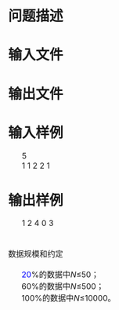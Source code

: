 

# 问题描述

 
</p>

# 输入文件

 
</div>

# 输出文件

 
</div>

# 输入样例

 
</div>
<div style="text-indent:21pt;">
<span style="font-size:12pt;">5</span> 
</div>
<div style="text-indent:21pt;">
<span style="font-size:12pt;">1 1 2 2 1</span> 
</div>
<div style="margin:13pt 0cm;line-height:normal;">

# 输出样例

 
</div>
<div style="text-indent:21pt;">
<span style="font-size:12pt;">1 2 4 0 3</span> 
</div>
<div style="margin:13pt 0cm;line-height:normal;">

# </span><span style="font-weight:normal;font-size:12pt;">数据规模和约定</span><span style="font-weight:normal;font-size:12pt;">

 
</div>
<div style="layout-grid-mode:char;text-indent:20.5pt;">
<span style="font-size:12pt;color:blue;">20</span><span style="font-size:12pt;">%</span><span style="font-size:12pt;">的数据中</span><i><span style="font-size:12pt;">N</span></i><span style="font-size:12pt;">≤50</span><span style="font-size:12pt;">；</span> 
</div>
<div style="layout-grid-mode:char;text-indent:20.5pt;">
<span style="font-size:12pt;">60%</span><span style="font-size:12pt;">的数据中</span><i><span style="font-size:12pt;">N</span></i><span style="font-size:12pt;">≤500</span><span style="font-size:12pt;">；</span> 
</div>
<div style="text-indent:20.5pt;">
<span style="font-size:12pt;">100%</span><span style="font-size:12pt;">的数据中</span><i><span style="font-size:12pt;">N</span></i><span style="font-size:12pt;">≤10000</span><span style="font-size:12pt;">。</span> 
</div>
<p>
 
</p>
